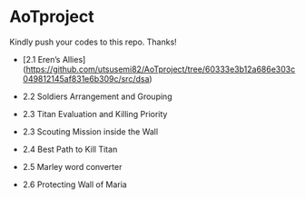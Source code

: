 # AoTproject

Kindly push your codes to this repo. Thanks!

- [2.1 Eren’s Allies] (https://github.com/utsusemi82/AoTproject/tree/60333e3b12a686e303c049812145af831e6b309c/src/dsa)

- 2.2 Soldiers Arrangement and Grouping
- 2.3 Titan Evaluation and Killing Priority
- 2.3 Scouting Mission inside the Wall
- 2.4 Best Path to Kill Titan
- 2.5 Marley word converter
- 2.6 Protecting Wall of Maria

